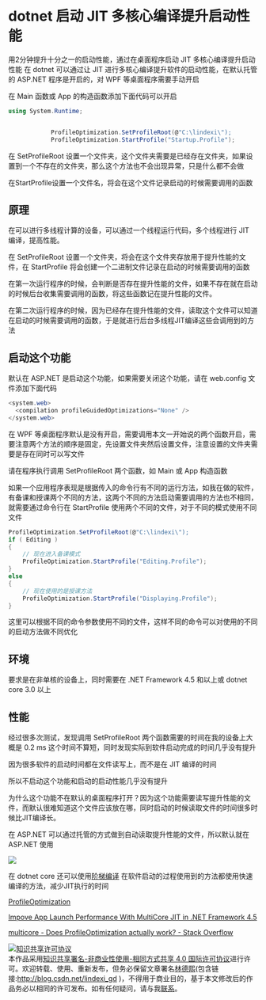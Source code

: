 
# dotnet 启动 JIT 多核心编译提升启动性能

用2分钟提升十分之一的启动性能，通过在桌面程序启动 JIT 多核心编译提升启动性能
在 dotnet 可以通过让 JIT 进行多核心编译提升软件的启动性能，在默认托管的 ASP.NET 程序是开启的，对 WPF 等桌面程序需要手动开启

<!--more-->


<!-- CreateTime:2019/8/31 16:55:58 -->


在 Main 函数或 App 的构造函数添加下面代码可以开启

```csharp
using System.Runtime;


            ProfileOptimization.SetProfileRoot(@"C:\lindexi\");
            ProfileOptimization.StartProfile("Startup.Profile");
```

在 SetProfileRoot 设置一个文件夹，这个文件夹需要是已经存在文件夹，如果设置到一个不存在的文件夹，那么这个方法也不会出现异常，只是什么都不会做

在StartProfile设置一个文件名，将会在这个文件记录启动的时候需要调用的函数

## 原理

在可以进行多线程计算的设备，可以通过一个线程运行代码，多个线程进行 JIT 编译，提高性能。

在 SetProfileRoot 设置一个文件夹，将会在这个文件夹存放用于提升性能的文件，在 StartProfile 将会创建一个二进制文件记录在启动的时候需要调用的函数

在第一次运行程序的时候，会判断是否存在提升性能的文件，如果不存在就在启动的时候后台收集需要调用的函数，将这些函数记在提升性能的文件。

在第二次运行程序的时候，因为已经存在提升性能的文件，读取这个文件可以知道在启动的时候需要调用的函数，于是就进行后台多线程JIT编译这些会调用到的方法

## 启动这个功能

默认在 ASP.NET 是启动这个功能，如果需要关闭这个功能，请在 web.config 文件添加下面代码

```csharp
<system.web>
  <compilation profileGuidedOptimizations="None" />
</system.web>
```

在 WPF 等桌面程序默认是没有开启，需要调用本文一开始说的两个函数开启，需要注意两个方法的顺序是固定，先设置文件夹然后设置文件，注意设置的文件夹需要是存在同时可以写文件

请在程序执行调用 SetProfileRoot 两个函数，如 Main 或 App 构造函数

如果一个应用程序表现是根据传入的命令行有不同的运行方法，如我在做的软件，有备课和授课两个不同的方法，这两个不同的方法启动需要调用的方法也不相同，就需要通过命令行在 StartProfile 使用两个不同的文件，对于不同的模式使用不同文件

```csharp
ProfileOptimization.SetProfileRoot(@"C:\lindexi\");
if ( Editing )
{
	// 现在进入备课模式
    ProfileOptimization.StartProfile("Editing.Profile");
}
else
{
	// 现在使用的是授课方法
	ProfileOptimization.StartProfile("Displaying.Profile");
}
```

这里可以根据不同的命令参数使用不同的文件，这样不同的命令可以对使用的不同的启动方法做不同优化

## 环境

要求是在非单核的设备上，同时需要在 .NET Framework 4.5 和以上或 dotnet core 3.0 以上

## 性能

经过很多次测试，发现调用 SetProfileRoot 两个函数需要的时间在我的设备上大概是 0.2 ms 这个时间不算短，同时发现实际到软件启动完成的时间几乎没有提升

因为很多软件的启动时间都在文件读写上，而不是在 JIT 编译的时间

所以不启动这个功能和启动的启动性能几乎没有提升

为什么这个功能不在默认的桌面程序打开？因为这个功能需要读写提升性能的文件，而默认很难知道这个文件应该放在哪，同时启动的时候读取文件的时间很多时候比JIT编译长。

在 ASP.NET 可以通过托管的方式做到自动读取提升性能的文件，所以默认就在 ASP.NET 使用

<!-- ![](image/dotnet 启动 JIT 多核心编译提升启动性能/dotnet 启动 JIT 多核心编译提升启动性能0.png) -->

![](http://cdn.lindexi.site/lindexi%2F201931163451479)

在 dotnet core 还可以使用[阶梯编译](https://blog.lindexi.com/post/dotnet-core-2.1-%E4%BD%BF%E7%94%A8%E9%98%B6%E6%A2%AF%E7%BC%96%E8%AF%91.html ) 在软件启动的过程使用到的方法都使用快速编译的方法，减少JIT执行的时间
 
[ProfileOptimization](https://docs.microsoft.com/en-us/dotnet/api/system.runtime.profileoptimization?redirectedfrom=MSDN&view=netframework-4.7.2 )

[Impove App Launch Performance With MultiCore JIT in .NET Framework 4.5](https://www.c-sharpcorner.com/UploadFile/99bb20/impove-app-launch-performance-with-multicore-jit-in-net-fra/ )

[multicore - Does ProfileOptimization actually work? - Stack Overflow](https://stackoverflow.com/questions/12968029/does-profileoptimization-actually-work )





<a rel="license" href="http://creativecommons.org/licenses/by-nc-sa/4.0/"><img alt="知识共享许可协议" style="border-width:0" src="https://licensebuttons.net/l/by-nc-sa/4.0/88x31.png" /></a><br />本作品采用<a rel="license" href="http://creativecommons.org/licenses/by-nc-sa/4.0/">知识共享署名-非商业性使用-相同方式共享 4.0 国际许可协议</a>进行许可。欢迎转载、使用、重新发布，但务必保留文章署名[林德熙](http://blog.csdn.net/lindexi_gd)(包含链接:http://blog.csdn.net/lindexi_gd )，不得用于商业目的，基于本文修改后的作品务必以相同的许可发布。如有任何疑问，请与我[联系](mailto:lindexi_gd@163.com)。